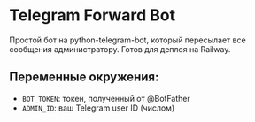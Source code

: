 # Telegram Forward Bot

Простой бот на python-telegram-bot, который пересылает все сообщения администратору.
Готов для деплоя на Railway.

## Переменные окружения:
- `BOT_TOKEN`: токен, полученный от @BotFather
- `ADMIN_ID`: ваш Telegram user ID (числом)
